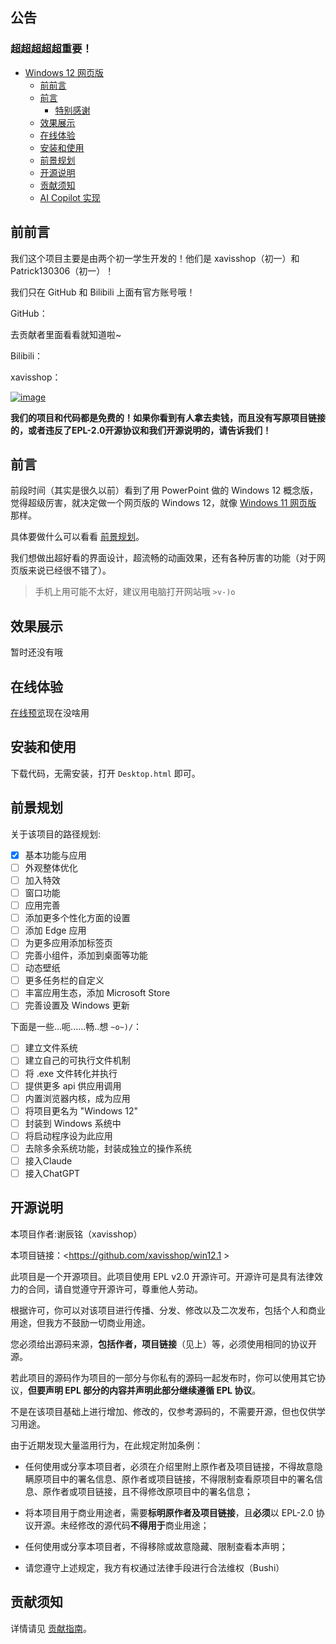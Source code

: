 ## 公告

### 超超超超超重要！

- [Windows 12 网页版](#windows-12-网页版)
  - [前前言](#前前言)
  - [前言](#前言)
    - [特别感谢](#特别感谢)
  - [效果展示](#效果展示)
  - [在线体验](#在线体验)
  - [安装和使用](#安装和使用)
  - [前景规划](#前景规划)
  - [开源说明](#开源说明)
  - [贡献须知](#贡献须知)
  - [AI Copilot 实现](#ai-copilot-实现)
    
    

## 前前言
我们这个项目主要是由两个初一学生开发的！他们是 xavisshop（初一）和 Patrick130306（初一）！

我们只在 GitHub 和 Bilibili 上面有官方账号哦！

GitHub：

去贡献者里面看看就知道啦~

Bilibili：

xavisshop：

[![image](https://pub-cd21ced5b61b49829f5836c95b826b62.r2.dev/Screenshot_20250128_150816.jpg)](https://space.bilibili.com/3546616411720459/)

**我们的项目和代码都是免费的！如果你看到有人拿去卖钱，而且没有写原项目链接的，或者违反了EPL-2.0开源协议和我们开源说明的，请告诉我们！**

## 前言

前段时间（其实是很久以前）看到了用 PowerPoint 做的 Windows 12 概念版，觉得超级厉害，就决定做一个网页版的 Windows 12，就像 [Windows 11 网页版](https://win11.blueedge.me/) 那样。

具体要做什么可以看看 [前景规划](#前景规划)。

我们想做出超好看的界面设计，超流畅的动画效果，还有各种厉害的功能（对于网页版来说已经很不错了）。

> 手机上用可能不太好，建议用电脑打开网站哦 `>v-)o`

## 效果展示

暂时还没有哦

## 在线体验

[在线预览](https://win12.hub-xptech.com/)现在没啥用


## 安装和使用

下载代码，无需安装，打开 `Desktop.html` 即可。

## 前景规划

关于该项目的路径规划:

- [x] 基本功能与应用
- [ ] 外观整体优化
- [ ] 加入特效
- [ ] 窗口功能
- [ ] 应用完善
- [ ] 添加更多个性化方面的设置
- [ ] 添加 Edge 应用
- [ ] 为更多应用添加标签页
- [ ] 完善小组件，添加到桌面等功能
- [ ] 动态壁纸
- [ ] 更多任务栏的自定义
- [ ] 丰富应用生态，添加 Microsoft Store
- [ ] 完善设置及 Windows 更新

下面是一些...呃......畅..想 `~o~)/`：

- [ ] 建立文件系统
- [ ] 建立自己的可执行文件机制
- [ ] 将 .exe 文件转化并执行
- [ ] 提供更多 api 供应用调用
- [ ] 内置浏览器内核，成为应用
- [ ] 将项目更名为 "Windows 12"
- [ ] 封装到 Windows 系统中
- [ ] 将启动程序设为此应用
- [ ] 去除多余系统功能，封装成独立的操作系统
- [ ] 接入Claude
- [ ] 接入ChatGPT

## 开源说明

本项目作者:谢辰铭（xavisshop）

本项目链接：<https://github.com/xavisshop/win12.1 >

此项目是一个开源项目。此项目使用 EPL v2.0 开源许可。开源许可是具有法律效力的合同，请自觉遵守开源许可，尊重他人劳动。

根据许可，你可以对该项目进行传播、分发、修改以及二次发布，包括个人和商业用途，但我方不鼓励一切商业用途。

您必须给出源码来源，**包括作者，项目链接**（见上）等，必须使用相同的协议开源。

若此项目的源码作为项目的一部分与你私有的源码一起发布时，你可以使用其它协议，**但要声明 EPL 部分的内容并声明此部分继续遵循 EPL 协议**。

不是在该项目基础上进行增加、修改的，仅参考源码的，不需要开源，但也仅供学习用途。

由于近期发现大量滥用行为，在此规定附加条例：

- 任何使用或分享本项目者，必须在介绍里附上原作者及项目链接，不得故意隐瞒原项目中的署名信息、原作者或项目链接，不得限制查看原项目中的署名信息、原作者或项目链接，且不得修改原项目中的署名信息；

- 将本项目用于商业用途者，需要**标明原作者及项目链接**，且**必须**以 EPL-2.0 协议开源。未经修改的源代码**不得用于**商业用途；

- 任何使用或分享本项目者，不得移除或故意隐藏、限制查看本声明；

- 请您遵守上述规定，我方有权通过法律手段进行合法维权（Bushi）

## 贡献须知

详情请见 [贡献指南](./.github/CONTRIBUTING.md)。


